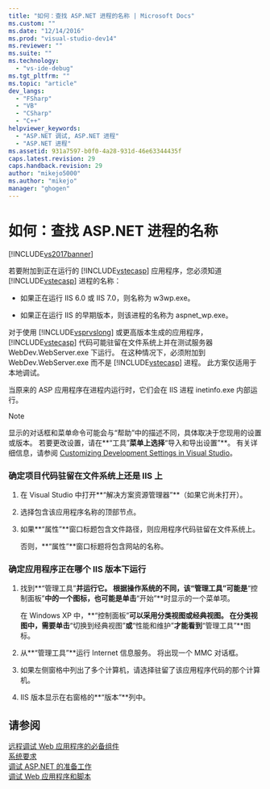 ```yaml
---
title: "如何：查找 ASP.NET 进程的名称 | Microsoft Docs"
ms.custom: ""
ms.date: "12/14/2016"
ms.prod: "visual-studio-dev14"
ms.reviewer: ""
ms.suite: ""
ms.technology: 
  - "vs-ide-debug"
ms.tgt_pltfrm: ""
ms.topic: "article"
dev_langs: 
  - "FSharp"
  - "VB"
  - "CSharp"
  - "C++"
helpviewer_keywords: 
  - "ASP.NET 调试, ASP.NET 进程"
  - "ASP.NET 进程"
ms.assetid: 931a7597-b0f0-4a28-931d-46e63344435f
caps.latest.revision: 29
caps.handback.revision: 29
author: "mikejo5000"
ms.author: "mikejo"
manager: "ghogen"
---
```

# 如何：查找 ASP.NET 进程的名称
[!INCLUDE[vs2017banner](../code-quality/includes/vs2017banner.md)]

若要附加到正在运行的 [!INCLUDE[vstecasp](../code-quality/includes/vstecasp_md.md)] 应用程序，您必须知道 [!INCLUDE[vstecasp](../code-quality/includes/vstecasp_md.md)] 进程的名称：  
  
-   如果正在运行 IIS 6.0 或 IIS 7.0，则名称为 w3wp.exe。  
  
-   如果正在运行 IIS 的早期版本，则该进程的名称为 aspnet\_wp.exe。  
  
 对于使用 [!INCLUDE[vsprvslong](../code-quality/includes/vsprvslong_md.md)] 或更高版本生成的应用程序，[!INCLUDE[vstecasp](../code-quality/includes/vstecasp_md.md)] 代码可能驻留在文件系统上并在测试服务器 WebDev.WebServer.exe 下运行。  在这种情况下，必须附加到 WebDev.WebServer.exe 而不是 [!INCLUDE[vstecasp](../code-quality/includes/vstecasp_md.md)] 进程。  此方案仅适用于本地调试。  
  
 当原来的 ASP 应用程序在进程内运行时，它们会在 IIS 进程 inetinfo.exe 内部运行。  
  
> [!NOTE]
>  显示的对话框和菜单命令可能会与“帮助”中的描述不同，具体取决于您现用的设置或版本。  若要更改设置，请在**“工具”**菜单上选择**“导入和导出设置”**。  有关详细信息，请参阅 [Customizing Development Settings in Visual Studio](http://msdn.microsoft.com/zh-cn/22c4debb-4e31-47a8-8f19-16f328d7dcd3)。  
  
### 确定项目代码驻留在文件系统上还是 IIS 上  
  
1.  在 Visual Studio 中打开**“解决方案资源管理器”**（如果它尚未打开）。  
  
2.  选择包含该应用程序名称的顶部节点。  
  
3.  如果**“属性”**窗口标题包含文件路径，则应用程序代码驻留在文件系统上。  
  
     否则，**“属性”**窗口标题将包含网站的名称。  
  
### 确定应用程序正在哪个 IIS 版本下运行  
  
1.  找到**“管理工具”**并运行它。  根据操作系统的不同，该“管理工具”可能是**“控制面板”**中的一个图标，也可能是单击**“开始”**时显示的一个菜单项。  
  
     在 Windows XP 中，**“控制面板”**可以采用分类视图或经典视图。  在分类视图中，需要单击**“切换到经典视图”**或**“性能和维护”**才能看到**“管理工具”**图标。  
  
2.  从**“管理工具”**运行 Internet 信息服务。  将出现一个 MMC 对话框。  
  
3.  如果左侧窗格中列出了多个计算机，请选择驻留了该应用程序代码的那个计算机。  
  
4.  IIS 版本显示在右窗格的**“版本”**列中。  
  
## 请参阅  
 [远程调试 Web 应用程序的必备组件](../debugger/prerequistes-for-remote-debugging-web-applications.md)   
 [系统要求](../debugger/aspnet-debugging-system-requirements.md)   
 [调试 ASP.NET 的准备工作](../debugger/preparing-to-debug-aspnet.md)   
 [调试 Web 应用程序和脚本](../debugger/debugging-web-applications-and-script.md)